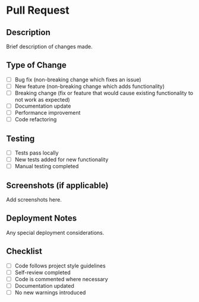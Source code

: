 # Pull Request

## Description
Brief description of changes made.

## Type of Change
- [ ] Bug fix (non-breaking change which fixes an issue)
- [ ] New feature (non-breaking change which adds functionality)
- [ ] Breaking change (fix or feature that would cause existing functionality to not work as expected)
- [ ] Documentation update
- [ ] Performance improvement
- [ ] Code refactoring

## Testing
- [ ] Tests pass locally
- [ ] New tests added for new functionality
- [ ] Manual testing completed

## Screenshots (if applicable)
Add screenshots here.

## Deployment Notes
Any special deployment considerations.

## Checklist
- [ ] Code follows project style guidelines
- [ ] Self-review completed
- [ ] Code is commented where necessary
- [ ] Documentation updated
- [ ] No new warnings introduced